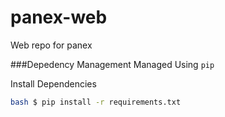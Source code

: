 panex-web
=========

Web repo for panex

###Depedency Management
Managed Using `pip`

Install Dependencies
```bash
bash $ pip install -r requirements.txt
```
